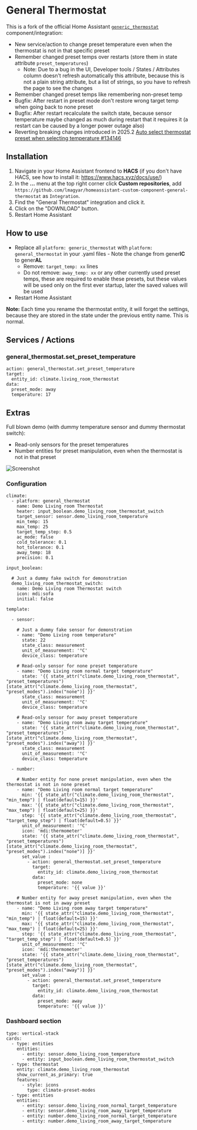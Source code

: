 
# General Thermostat

This is a fork of the official Home Assistant [`generic_thermostat`](https://www.home-assistant.io/integrations/generic_thermostat/) component/integration:

- New service/action to change preset temperature even when the thermostat is not in that specific preset
- Remember changed preset temps over restarts (store them in state attribute `preset_temperatures`)
  - Note: Due to a bug in the UI, Developer tools / States / Attributes column doesn't refresh automatically this attribute, because this is not a plain string attribute, but a list of strings, so you have to refresh the page to see the changes
- Remember changed preset temps like remembering non-preset temp
- Bugfix: After restart in preset mode don't restore wrong target temp when going back to none preset
- Bugfix: After restart recalculate the switch state, because sensor temperature maybe changed as much during restart that it requires it (a restart can be caused by a longer power outage also)
- Reverting breaking changes introduced in 2025.2 [Auto select thermostat preset when selecting temperature #134146](https://github.com/home-assistant/core/pull/134146)

## Installation

1. Navigate in your Home Assistant frontend to **HACS** (if you don't have HACS, see how to install it: https://www.hacs.xyz/docs/use/)
1. In the **...** menu at the top right corner click **Custom repositories**,
   add
   `https://github.com/lmagyar/homeassistant-custom-component-general-thermostat`
   as `Integration`.
1. Find the "General Thermostat" integration and click it.
1. Click on the "DOWNLOAD" button.
1. Restart Home Assistant

## How to use

- Replace all `platform: generic_thermostat` with `platform: general_thermostat` in your .yaml files - Note the change from gener**IC** to gener**AL**
  - Remove: `target_temp: xx` lines
  - Do not remove: `away_temp: xx` or any other currently used preset temps, these are required to enable these presets, but these values will be used only on the first ever startup, later the saved values will be used
- Restart Home Assistant

**Note:** Each time you rename the thermostat entity, it will forget the settings, because they are stored in the state under the previous entity name. This is normal.

## Services / Actions

### general_thermostat.set_preset_temperature

```
action: general_thermostat.set_preset_temperature
target:
  entity_id: climate.living_room_thermostat
data:
  preset_mode: away
  temperature: 17
```

## Extras

Full blown demo (with dummy temperature sensor and dummy thermostat switch):
- Read-only sensors for the preset temperatures
- Number entities for preset manipulation, even when the thermostat is not in that preset

![Screenshot](https://github.com/lmagyar/homeassistant-custom-component-general-thermostat/raw/main/res/screenshot.png)

### Configuration

```
climate:
  - platform: general_thermostat
    name: Demo Living room Thermostat
    heater: input_boolean.demo_living_room_thermostat_switch
    target_sensor: sensor.demo_living_room_temperature
    min_temp: 15
    max_temp: 25
    target_temp_step: 0.5
    ac_mode: false
    cold_tolerance: 0.1
    hot_tolerance: 0.1
    away_temp: 18
    precision: 0.1

input_boolean:

  # Just a dummy fake switch for demonstration
  demo_living_room_thermostat_switch:
    name: Demo Living room Thermostat switch
    icon: mdi:sofa
    initial: false

template:

  - sensor:

    # Just a dummy fake sensor for demonstration
    - name: "Demo Living room temperature"
      state: 22
      state_class: measurement
      unit_of_measurement: '°C'
      device_class: temperature

    # Read-only sensor for none preset temperature
    - name: "Demo Living room normal target temperature"
      state: '{{ state_attr("climate.demo_living_room_thermostat", "preset_temperatures")[state_attr("climate.demo_living_room_thermostat", "preset_modes").index("none")] }}'
      state_class: measurement
      unit_of_measurement: '°C'
      device_class: temperature

    # Read-only sensor for away preset temperature
    - name: "Demo Living room away target temperature"
      state: '{{ state_attr("climate.demo_living_room_thermostat", "preset_temperatures")[state_attr("climate.demo_living_room_thermostat", "preset_modes").index("away")] }}'
      state_class: measurement
      unit_of_measurement: '°C'
      device_class: temperature

  - number:

    # Number entity for none preset manipulation, even when the thermostat is not in none preset
    - name: "Demo Living room normal target temperature"
      min: '{{ state_attr("climate.demo_living_room_thermostat", "min_temp") | float(default=15) }}'
      max: '{{ state_attr("climate.demo_living_room_thermostat", "max_temp") | float(default=25) }}'
      step: '{{ state_attr("climate.demo_living_room_thermostat", "target_temp_step") | float(default=0.5) }}'
      unit_of_measurement: '°C'
      icon: 'mdi:thermometer'
      state: '{{ state_attr("climate.demo_living_room_thermostat", "preset_temperatures")[state_attr("climate.demo_living_room_thermostat", "preset_modes").index("none")] }}'
      set_value :
        - action: general_thermostat.set_preset_temperature
          target:
            entity_id: climate.demo_living_room_thermostat
          data:
            preset_mode: none
            temperature: '{{ value }}'

    # Number entity for away preset manipulation, even when the thermostat is not in away preset
    - name: "Demo Living room away target temperature"
      min: '{{ state_attr("climate.demo_living_room_thermostat", "min_temp") | float(default=15) }}'
      max: '{{ state_attr("climate.demo_living_room_thermostat", "max_temp") | float(default=25) }}'
      step: '{{ state_attr("climate.demo_living_room_thermostat", "target_temp_step") | float(default=0.5) }}'
      unit_of_measurement: '°C'
      icon: 'mdi:thermometer'
      state: '{{ state_attr("climate.demo_living_room_thermostat", "preset_temperatures")[state_attr("climate.demo_living_room_thermostat", "preset_modes").index("away")] }}'
      set_value :
        - action: general_thermostat.set_preset_temperature
          target:
            entity_id: climate.demo_living_room_thermostat
          data:
            preset_mode: away
            temperature: '{{ value }}'
```

### Dashboard section

```
type: vertical-stack
cards:
  - type: entities
    entities:
      - entity: sensor.demo_living_room_temperature
      - entity: input_boolean.demo_living_room_thermostat_switch
  - type: thermostat
    entity: climate.demo_living_room_thermostat
    show_current_as_primary: true
    features:
      - style: icons
        type: climate-preset-modes
  - type: entities
    entities:
      - entity: sensor.demo_living_room_normal_target_temperature
      - entity: sensor.demo_living_room_away_target_temperature
      - entity: number.demo_living_room_normal_target_temperature
      - entity: number.demo_living_room_away_target_temperature
```
